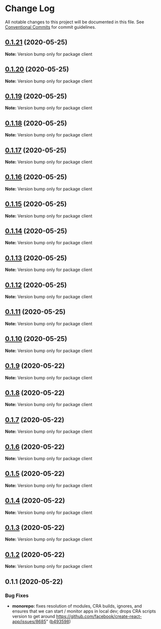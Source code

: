 # Change Log

All notable changes to this project will be documented in this file.
See [Conventional Commits](https://conventionalcommits.org) for commit guidelines.

## [0.1.21](https://github.com/mysticcoders/mysticrobots/compare/client@0.1.20...client@0.1.21) (2020-05-25)

**Note:** Version bump only for package client





## [0.1.20](https://github.com/mysticcoders/mysticrobots/compare/client@0.1.19...client@0.1.20) (2020-05-25)

**Note:** Version bump only for package client





## [0.1.19](https://github.com/mysticcoders/mysticrobots/compare/client@0.1.18...client@0.1.19) (2020-05-25)

**Note:** Version bump only for package client





## [0.1.18](https://github.com/mysticcoders/mysticrobots/compare/client@0.1.17...client@0.1.18) (2020-05-25)

**Note:** Version bump only for package client





## [0.1.17](https://github.com/mysticcoders/mysticrobots/compare/client@0.1.16...client@0.1.17) (2020-05-25)

**Note:** Version bump only for package client





## [0.1.16](https://github.com/mysticcoders/mysticrobots/compare/client@0.1.15...client@0.1.16) (2020-05-25)

**Note:** Version bump only for package client





## [0.1.15](https://github.com/mysticcoders/mysticrobots/compare/client@0.1.14...client@0.1.15) (2020-05-25)

**Note:** Version bump only for package client





## [0.1.14](https://github.com/mysticcoders/mysticrobots/compare/client@0.1.13...client@0.1.14) (2020-05-25)

**Note:** Version bump only for package client





## [0.1.13](https://github.com/mysticcoders/mysticrobots/compare/client@0.1.12...client@0.1.13) (2020-05-25)

**Note:** Version bump only for package client





## [0.1.12](https://github.com/mysticcoders/mysticrobots/compare/client@0.1.11...client@0.1.12) (2020-05-25)

**Note:** Version bump only for package client





## [0.1.11](https://github.com/mysticcoders/mysticrobots/compare/client@0.1.10...client@0.1.11) (2020-05-25)

**Note:** Version bump only for package client





## [0.1.10](https://github.com/mysticcoders/mysticrobots/compare/client@0.1.9...client@0.1.10) (2020-05-25)

**Note:** Version bump only for package client





## [0.1.9](https://github.com/mysticcoders/mysticrobots/compare/client@0.1.8...client@0.1.9) (2020-05-22)

**Note:** Version bump only for package client





## [0.1.8](https://github.com/mysticcoders/mysticrobots/compare/client@0.1.7...client@0.1.8) (2020-05-22)

**Note:** Version bump only for package client





## [0.1.7](https://github.com/mysticcoders/mysticrobots/compare/client@0.1.6...client@0.1.7) (2020-05-22)

**Note:** Version bump only for package client





## [0.1.6](https://github.com/mysticcoders/mysticrobots/compare/client@0.1.5...client@0.1.6) (2020-05-22)

**Note:** Version bump only for package client





## [0.1.5](https://github.com/mysticcoders/mysticrobots/compare/client@0.1.4...client@0.1.5) (2020-05-22)

**Note:** Version bump only for package client





## [0.1.4](https://github.com/mysticcoders/mysticrobots/compare/client@0.1.3...client@0.1.4) (2020-05-22)

**Note:** Version bump only for package client





## [0.1.3](https://github.com/mysticcoders/mysticrobots/compare/client@0.1.2...client@0.1.3) (2020-05-22)

**Note:** Version bump only for package client





## [0.1.2](https://github.com/mysticcoders/mysticrobots/compare/client@0.1.1...client@0.1.2) (2020-05-22)

**Note:** Version bump only for package client





## 0.1.1 (2020-05-22)


### Bug Fixes

* **monorepo:** fixes resolution of modules, CRA builds, ignores, and ensures that we can start / monitor apps in local dev; drops CRA scripts version to get around https://github.com/facebook/create-react-app/issues/8685" ([b493598](https://github.com/mysticcoders/mysticrobots/commit/b49359844154dd7e4d083100dd0093a80dd1a61f))
